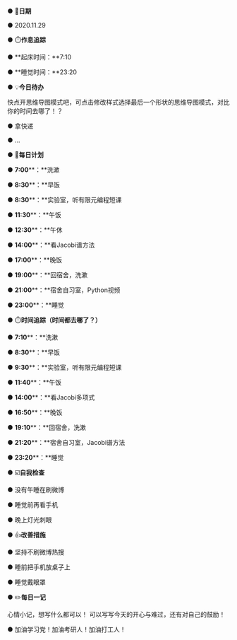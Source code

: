
● 📆**日期**

● 2020.11.29

● ⏱️**作息追踪**

● **起床时间：**7:10

● **睡觉时间：**23:20

● 💡**今日待办**

快点开思维导图模式吧，可点击修改样式 ​选择最后一个形状的思维导图模式，对比你的时间去哪了！？

● 拿快递

● ...

● 📝**每日计划**

● **7:00****：**洗漱

● **8:30****：**早饭

● **8:30****：**实验室，听有限元编程短课

● **11:30****：**午饭

● **12:30****：**午休

● **14:00****：**看Jacobi谱方法

● **17:00****：**晚饭

● **19:00****：**回宿舍，洗漱

● **21:00****：**宿舍自习室，Python视频

● **23:00****：**睡觉

● ⏱️**时间追踪（时间都去哪了？）**

● **7:10****：**洗漱

● **8:30****：**早饭

● **9:30****：**实验室，听有限元编程短课

● **11:40****：**午饭

● **14:00****：**看Jacobi多项式

● **16:50****：**晚饭

● **19:10****：**回宿舍，洗漱

● **21:20****：**宿舍自习室，Jacobi谱方法

● **23:20****：**睡觉

● ☑️**自我检查**

● 没有午睡在刷微博

● 睡觉前再看手机

● 晚上灯光刺眼

● 👍**改善措施**

● 坚持不刷微博热搜

● 睡前把手机放桌子上

● 睡觉戴眼罩

● ✏️**每日一记**

心情小记，想写什么都可以！ 可以写写今天的开心与难过，还有对自己的鼓励！

● 加油学习党！加油考研人！加油打工人！